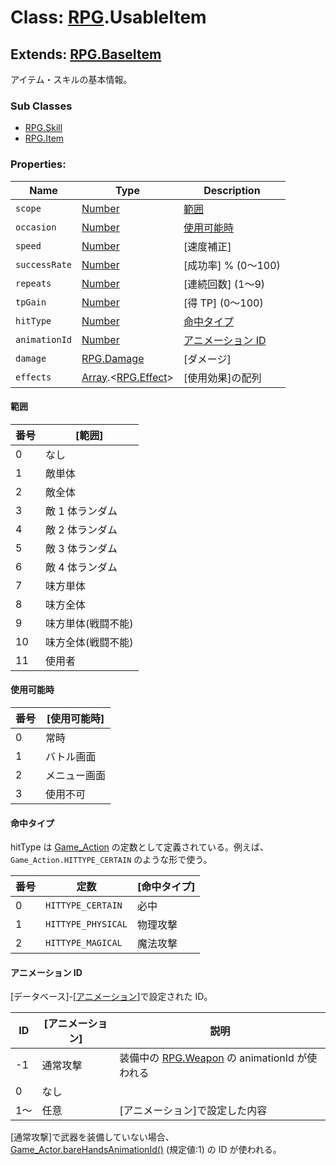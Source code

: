 # Class: [RPG](RPG.md).UsableItem

## Extends: [RPG.BaseItem](RPG.BaseItem.md)

アイテム・スキルの基本情報。

### Sub Classes

- [RPG.Skill](RPG.Skill.md)
- [RPG.Item](RPG.Item.md)

### Properties:

| Name          | Type                                                  | Description                                             |
| ------------- | ----------------------------------------------------- | ------------------------------------------------------- |
| `scope`       | [Number](Number.md)                                   | [範囲](RPG.UsableItem.md#範囲)                          |
| `occasion`    | [Number](Number.md)                                   | [使用可能時](RPG.UsableItem.md#使用可能時)              |
| `speed`       | [Number](Number.md)                                   | [速度補正]                                              |
| `successRate` | [Number](Number.md)                                   | [成功率] % (0〜100)                                     |
| `repeats`     | [Number](Number.md)                                   | [連続回数] \(1〜9)                                      |
| `tpGain`      | [Number](Number.md)                                   | [得 TP] \(0〜100)                                       |
| `hitType`     | [Number](Number.md)                                   | [命中タイプ](RPG.UsableItem.md#命中タイプ)              |
| `animationId` | [Number](Number.md)                                   | [アニメーション ID](RPG.UsableItem.md#アニメーションid) |
| `damage`      | [RPG.Damage](RPG.Damage.md)                           | [ダメージ]                                              |
| `effects`     | [Array](Array.md).&lt;[RPG.Effect](RPG.Effect.md)&gt; | [使用効果]の配列                                        |

#### 範囲

| 番号 | [範囲]             |
| ---- | ------------------ |
| 0    | なし               |
| 1    | 敵単体             |
| 2    | 敵全体             |
| 3    | 敵 1 体ランダム    |
| 4    | 敵 2 体ランダム    |
| 5    | 敵 3 体ランダム    |
| 6    | 敵 4 体ランダム    |
| 7    | 味方単体           |
| 8    | 味方全体           |
| 9    | 味方単体(戦闘不能) |
| 10   | 味方全体(戦闘不能) |
| 11   | 使用者             |

#### 使用可能時

| 番号 | [使用可能時] |
| ---- | ------------ |
| 0    | 常時         |
| 1    | バトル画面   |
| 2    | メニュー画面 |
| 3    | 使用不可     |

#### 命中タイプ

hitType は [Game_Action](Game_Action.md) の定数として定義されている。例えば、<code>Game_Action.HITTYPE_CERTAIN</code> のような形で使う。

| 番号 | 定数               | [命中タイプ] |
| ---- | ------------------ | ------------ |
| 0    | `HITTYPE_CERTAIN`  | 必中         |
| 1    | `HITTYPE_PHYSICAL` | 物理攻撃     |
| 2    | `HITTYPE_MAGICAL`  | 魔法攻撃     |

#### アニメーション ID

[データベース]-[[アニメーション](RPG.Animation.md)]で設定された ID。

| ID  | [アニメーション] | 説明                                                           |
| --- | ---------------- | -------------------------------------------------------------- |
| -1  | 通常攻撃         | 装備中の [RPG.Weapon](RPG.Weapon.md) の animationId が使われる |
| 0   | なし             |
| 1〜 | 任意             | [アニメーション]で設定した内容                                 |

[通常攻撃]で武器を装備していない場合、[Game_Actor.bareHandsAnimationId()](Game_Actor.md#barehandsanimationid---number) (規定値:1) の ID が使われる。
